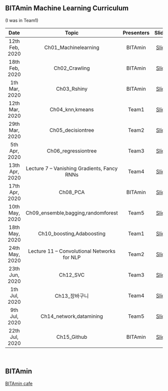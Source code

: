 ## BITAmin Machine Learning Curriculum
(I was in Team1)

|       Date       | Topic | Presenters | Slides |
|:----------------:|:----------------------------------------:|:----------:|:------:
| 12th Feb, 2020 | Ch01_Machinelearning | BITAmin | [Slide](https://github.com/hyehyeonmoon/BITAmin_Machine_Learning/blob/main/Ch01_Machinelearning/1%EC%A3%BC%EC%B0%A8_%EB%A8%B8%EC%8B%A0%EB%9F%AC%EB%8B%9D%20%EA%B0%9C%EC%9A%94.pdf)
| 18th Feb, 2020 | Ch02_Crawling | BITAmin | [Slide](https://github.com/hyehyeonmoon/BITAmin_Machine_Learning/blob/main/Ch02_Crawling/2%EC%A3%BC%EC%B0%A8%20%ED%81%AC%EB%A1%A4%EB%A7%81.pdf)
| 1th Mar, 2020  | Ch03_Rshiny | BITAmin | [Slide](https://github.com/hyehyeonmoon/BITAmin_Machine_Learning/tree/main/Ch03_Rshiny)
| 12th Mar, 2020  | Ch04_knn,kmeans | Team1 | [Slide](https://github.com/hyehyeonmoon/BITAmin_Machine_Learning/blob/main/Ch04_knn%2Ckmeans/4%EC%A3%BC%EC%B0%A8%20knn%2C%20kmeans.pdf)
| 29th Mar, 2020 | Ch05_decisiontree | Team2 | [Slide](https://github.com/hyehyeonmoon/BITAmin_Machine_Learning/blob/main/Ch05_decisiontree/5%EC%A3%BC%EC%B0%A8%20decision%20tree.pdf)
| 5th Apr, 2020 | Ch06_regressiontree | Team3 | [Slide](https://github.com/hyehyeonmoon/BITAmin_Machine_Learning/blob/main/Ch06_regressiontree/6%EC%A3%BC%EC%B0%A8_Regression_Tree_final.pdf)
| 13th Apr, 2020 | Lecture 7 – Vanishing Gradients, Fancy RNNs | Team4 | [Slide](https://github.com/hyehyeonmoon/BITAmin_Machine_Learning/blob/main/Ch07_linear%2Clogistic%20regression/7%EC%A3%BC%EC%B0%A8%20linear%2Clogistic%20regression.pdf)
| 17th Apr, 2020 | Ch08_PCA | BITAmin | [Slide](https://github.com/hyehyeonmoon/BITAmin_Machine_Learning/blob/main/Ch08_PCA/8%EC%A3%BC%EC%B0%A8%20PCA.pdf)
| 10th May, 2020 |Ch09_ensemble,bagging,randomforest | Team5| [Slide](https://github.com/hyehyeonmoon/BITAmin_Machine_Learning/blob/main/Ch09_ensemble%2Cbagging%2Crandomforest/9%EC%A3%BC%EC%B0%A8%20ensemble%2Cbagging%2Crandomforest.pdf)
| 18th May, 2020 | Ch10_boosting,Adaboosting | Team1 | [Slide](https://github.com/hyehyeonmoon/BITAmin_Machine_Learning/blob/main/Ch10_boosting%2CAdaboosting/10%EC%A3%BC%EC%B0%A8%20boosting%2CAdaboosting.pdf)
| 24th May, 2020 | Lecture 11 – Convolutional Networks for NLP | Team2 | [Slide](https://github.com/hyehyeonmoon/BITAmin_Machine_Learning/blob/main/Ch11_xgboosting%2Cgradientboosting/11%EC%A3%BC%EC%B0%A8%20xgboosting%2Cgradientboosting.pdf)
| 23th Jun, 2020 | Ch12_SVC | Team3 | [Slide](https://github.com/hyehyeonmoon/BITAmin_Machine_Learning/blob/main/Ch12_SVC/12%EC%A3%BC%EC%B0%A8_SVM.pdf)
| 1th Jul, 2020 | Ch13_장바구니 | Team4 | [Slide](https://github.com/hyehyeonmoon/BITAmin_Machine_Learning/blob/main/Ch13_%EC%9E%A5%EB%B0%94%EA%B5%AC%EB%8B%88/13%EC%A3%BC%EC%B0%A8%20%EC%9E%A5%EB%B0%94%EA%B5%AC%EB%8B%88.pdf)
| 9th Jul, 2020 | Ch14_network,datamining | Team5 | [Slide](https://github.com/hyehyeonmoon/BITAmin_Machine_Learning/blob/main/Ch14_network%2Cdatamining/14%EC%A3%BC%EC%B0%A8%20network%2Cdatamining.pdf)
| 22th Jul, 2020 | Ch15_Github | BITAmin | [Slide](https://github.com/hyehyeonmoon/BITAmin_Machine_Learning/blob/main/Ch15_Github/15%EC%A3%BC%EC%B0%A8%20Github.pdf)
<br/>

## BITAmin
[BITAmin cafe](https://cafe.naver.com/bitamin123)

